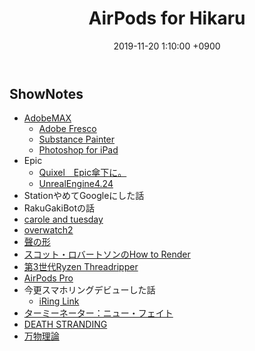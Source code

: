 ﻿---
actor_ids:
  - kou
  - hikaru
audio_file_path: /audio/18.mp3
audio_file_size: 61
date: 2019-11-20 1:10:00 +0900
description: AdobeMAX、Quixel、AirPods Pro、デス・ストランディングなどについて話しました。
duration: "135:03"
layout: article
title: 18. AirPods for Hikaru
---

## ShowNotes

- [AdobeMAX](https://blogs.adobe.com/japan/cc-general-creativecloud-max-2019-update-list/)
    - [Adobe Fresco](https://blogs.adobe.com/japan/cc-design-adobe-fresco-is-at-max-again-on-windows/)
    - [Substance Painter](https://blogs.adobe.com/japan/cc-design-create-realistic-3d-designs-with-substance-the-texturing-suite/)
    - [Photoshop for iPad](https://blogs.adobe.com/japan/cc-general-creativecloud-max-2019-update-list/)
- Epic
    - [Quixel　Epic傘下に。](https://www.unrealengine.com/ja/blog/unreal-engine-4-24-to-ship-with-free-quixel-megascans-unreal-studio-features-and-more)
    - [UnrealEngine4.24](https://www.unrealengine.com/ja/blog/unreal-engine-4-24-preview-1-now-available?lang=ja)
- StationやめてGoogleにした話 
- RakuGakiBotの話
- [carole and tuesday](http://caroleandtuesday.com/?lang=ja)
- [overwatch2](https://www.negitaku.org/news/n-23703)
- [聲の形](http://koenokatachi-movie.com/)
- [スコット・ロバートソンのHow to Render](https://www.amazon.co.jp/%E3%82%B9%E3%82%B3%E3%83%83%E3%83%88%E3%83%BB%E3%83%AD%E3%83%90%E3%83%BC%E3%83%88%E3%82%BD%E3%83%B3%E3%81%AEHow-Render-%EF%BC%9A-%E3%82%A2%E3%82%A4%E3%83%87%E3%82%A2%E3%82%92%E6%98%8E%E7%A2%BA%E3%81%AB%E4%BC%9D%E3%81%88%E3%82%8B-%E5%85%89%E3%81%A8%E5%BD%B1%E3%80%81%E5%8F%8D%E5%B0%84%E3%81%AE%E6%8F%8F%E3%81%8D%E6%96%B9-%E3%82%B9%E3%82%B3%E3%83%83%E3%83%88%E3%83%BB%E3%83%AD%E3%83%90%E3%83%BC%E3%83%88%E3%82%BD%E3%83%B3/dp/4862462790/ref=asc_df_4862462790/?tag=jpgo-22&linkCode=df0&hvadid=286346081669&hvpos=1o1&hvnetw=g&hvrand=11899623586824718765&hvpone=&hvptwo=&hvqmt=&hvdev=c&hvdvcmdl=&hvlocint=&hvlocphy=1009233&hvtargid=pla-524611725539&psc=1&th=1&psc=1)
- [第3世代Ryzen Threadripper](https://www.amd.com/en/press-releases/2019-11-07-amd-introduces-world-s-fastest-high-end-desktop-processors-3rd-gen-ryzen)
- [AirPods Pro](https://www.apple.com/jp/airpods-pro/)
- 今更スマホリングデビューした話
    - [iRing Link](https://www.yodobashi.com/product/100000001003911512/?gad1=&gad2=g&gad3=&gad4=56278881131&gad5=15043612213333312363&gad6=1o3&gclid=EAIaIQobChMI5Nzy69XF5QIVGXZgCh1Zjgw_EAYYAyABEgJEofD_BwE&xfr=pla)
- [ターミーネーター：ニュー・フェイト](http://www.foxmovies-jp.com/terminator/index.html)
- [DEATH STRANDING](https://www.playstation.com/ja-jp/games/death-stranding-ps4/)
- [万物理論](https://www.amazon.co.jp/dp/4488711022)